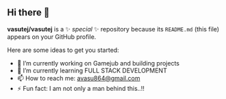 ## Hi there 👋
**vasutej/vasutej** is a ✨ _special_ ✨ repository because its `README.md` (this file) appears on your GitHub profile.

Here are some ideas to get you started:

- 🔭 I’m currently working on Gamejub and building projects 
- 🌱 I’m currently learning FULL STACK DEVELOPMENT
- 📫 How to reach me: avasu864@gmail.com
- ⚡ Fun fact: I am not only a man behind this..!!

